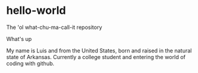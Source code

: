 # hello-world
The 'ol what-chu-ma-call-it repository 

What's up

My name is Luis and from the United States, born and raised in the natural state of Arkansas. 
Currently a college student and entering the world of coding with github.
